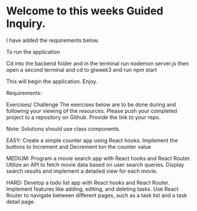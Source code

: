 # Welcome to this weeks Guided Inquiry.

I have added the requirements below.

To run the application 

Cd into the backend folder and in the terminal run nodemon server.js
then open a second terminal and cd to giweek3 and run npm start 

This will begin the application. Enjoy.



Requirements: 


Exercises/ Challenge
The exercises below are to be done during and following your viewing of the resources.  Please push your completed project to a repository on Github.  Provide the link to your repo.

Note:  Solutions should use class components. 


EASY: Create a simple counter app using React hooks. Implement the buttons to Increment and 
Decrement ton the counter value 


MEDIUM: Program a movie search app with React hooks and React Router. Utilize an API to fetch movie data based on user search queries. Display search results and implement a detailed view for each movie.




HARD: Develop a todo list app with React hooks and React Router. Implement features like adding, editing, and deleting tasks. Use React Router to navigate between different pages, such as a task list and a task detail page.
